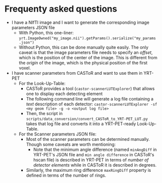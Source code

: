 # Frequenty asked questions

- I have a NIfTI image and I want to generate the corresponding image parameters JSON file
    - With Python, this one-liner: ``yrt.ImageOwned("my_image.nii").getParams().serialize("my_params.json")``
    - Without Python, this can be done manually quite easily.
      The only caveat is that the image parameters file needs to specify
      an *offset*, which is the position of the center of the image.
      This is different from the *origin* of the image, which is the physical position of the first voxel.
- I have scanner parameters from CASToR and want to use them in YRT-PET
    - For the Look-Up-Table:
      - CASToR provides a tool (`castor-scannerLUTExplorer`) that allows one to display each detecting element
      - The following command line will generate a log file containing a *text* description of each detector:
        ``castor-scannerLUTExplorer -sf <my geom file> -g -o <output log file>``
      - Then, the script in `scripts/data_conversion/convert_CASToR_to_YRT-PET_LUT.py` takes that log file and
        converts it into a YRT-PET-ready Look-Up-Table.
    - For the Scanner parameters JSON file:
      - Most of the scanner parameters can be determined manually. Though some caveats are worth mentioning:
        - Note that the minimum angle difference
        (named `minAngDiff` in YRT-PET's JSON file and `min angle difference` in CASToR's hscan file)
        is described in YRT-PET in terms of *number of detector elements* while in CASToR it is described in degrees.
      - Similarly, the maximum ring difference `maxRingDiff` property is defined in terms of the number of rings.
